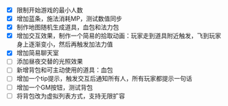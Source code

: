 
- [x] 限制开始游戏的最小人数
- [x] 增加蓝条，施法消耗MP，测试数值同步
- [x] 制作地图随机生成道具，血包和法力包
- [x] 增加交互效果，制作一个简易的拾取动画：玩家走到道具附近触发，飞到玩家身上逐渐变小，然后再触发加法力值
- [x] 增加简易聊天室
- [ ] 添加昼夜交替的光照效果
- [ ] 新增背包和可主动使用的道具：血包
- [ ] 增加一个tip提示，触发交互后通知所有人，所有玩家都提示一句话
- [ ] 增加一个GM按钮，测试背包
- [ ] 将背包改为虚拟列表方式，支持无限扩容